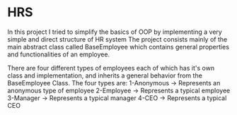 # HRS
In this project I tried to simplify the basics of OOP by implementing a very simple and direct structure of HR system
The project consists mainly of the main abstract class called BaseEmployee which contains general properties and functionalities of an employee.

There are four different types of employees each of which has it's own class and implementation, and inherits a general behavior from the BaseEmployee Class.
The four types are:
1-Anonymous -> Represents an anonymous type of employee
2-Employee  -> Represents a typical employee
3-Manager   -> Represents a typical manager
4-CEO       -> Represents a typical CEO
